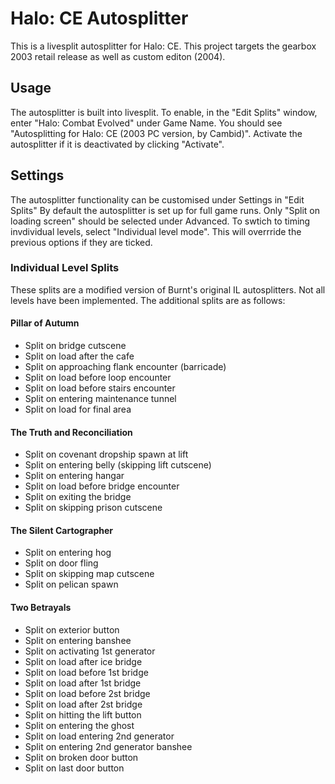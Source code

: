 # Halo: CE Autosplitter
This is a livesplit autosplitter for Halo: CE.
This project targets the gearbox 2003 retail release as well as custom editon (2004).

## Usage
The autosplitter is built into livesplit.
To enable, in the "Edit Splits" window, enter "Halo: Combat Evolved" under Game Name.
You should see "Autosplitting for Halo: CE (2003 PC version, by Cambid)".
Activate the autosplitter if it is deactivated by clicking "Activate".

## Settings
The autosplitter functionality can be customised under Settings in "Edit Splits"
By default the autosplitter is set up for full game runs. Only "Split on loading screen"
should be selected under Advanced. To swtich to timing invdividual levels, select 
"Individual level mode". This will overrride the previous options if they are ticked.

### Individual Level Splits
These splits are a modified version of Burnt's original IL autosplitters. Not all levels have
been implemented. The additional splits are as follows:

#### Pillar of Autumn
- Split on bridge cutscene
- Split on load after the cafe
- Split on approaching flank encounter (barricade)
- Split on load before loop encounter
- Split on load before stairs encounter
- Split on entering maintenance tunnel
- Split on load for final area

#### The Truth and Reconciliation
- Split on covenant dropship spawn at lift
- Split on entering belly (skipping lift cutscene)
- Split on entering hangar
- Split on load before bridge encounter
- Split on exiting the bridge
- Split on skipping prison cutscene

#### The Silent Cartographer
- Split on entering hog
- Split on door fling
- Split on skipping map cutscene
- Split on pelican spawn

#### Two Betrayals
- Split on exterior button
- Split on entering banshee
- Split on activating 1st generator
- Split on load after ice bridge
- Split on load before 1st bridge
- Split on load after 1st bridge
- Split on load before 2st bridge
- Split on load after 2st bridge
- Split on hitting the lift button
- Split on entering the ghost
- Split on load entering 2nd generator
- Split on entering 2nd generator banshee
- Split on broken door button
- Split on last door button
